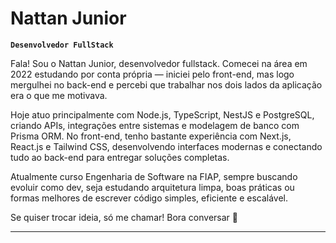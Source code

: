 # Nattan Junior

**`Desenvolvedor FullStack`**

Fala! Sou o Nattan Junior, desenvolvedor fullstack. Comecei na área em 2022 estudando por conta própria — iniciei pelo front-end, mas logo mergulhei no back-end e percebi que trabalhar nos dois lados da aplicação era o que me motivava.

Hoje atuo principalmente com Node.js, TypeScript, NestJS e PostgreSQL, criando APIs, integrações entre sistemas e modelagem de banco com Prisma ORM. No front-end, tenho bastante experiência com Next.js, React.js e Tailwind CSS, desenvolvendo interfaces modernas e conectando tudo ao back-end para entregar soluções completas.

Atualmente curso Engenharia de Software na FIAP, sempre buscando evoluir como dev, seja estudando arquitetura limpa, boas práticas ou formas melhores de escrever código simples, eficiente e escalável.

Se quiser trocar ideia, só me chamar! Bora conversar 👊

---



